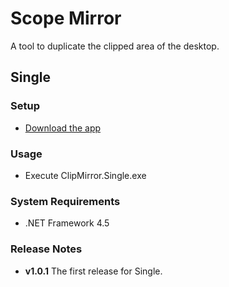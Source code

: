 # Scope Mirror
A tool to duplicate the clipped area of the desktop.

## Single
### Setup
- [Download the app](https://github.com/sakapon/Clip-Mirror/raw/master/Downloads/ClipMirror.Single-1.0.1.zip)

### Usage
- Execute ClipMirror.Single.exe

### System Requirements
- .NET Framework 4.5

### Release Notes
- **v1.0.1** The first release for Single.
